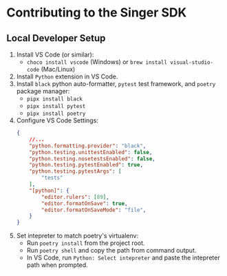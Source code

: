 # Contributing to the Singer SDK

## Local Developer Setup

1. Install VS Code (or similar):
    - `choco install vscode` (Windows) or `brew install visual-studio-code` (Mac/Linux)
2. Install `Python` extension in VS Code.
3. Install `black` python auto-formatter, `pytest` test framework, and `poetry` package manager:
    - `pipx install black`
    - `pipx install pytest`
    - `pipx install poetry`
4. Configure VS Code Settings:
    ```json
    {
        //...
        "python.formatting.provider": "black",
        "python.testing.unittestEnabled": false,
        "python.testing.nosetestsEnabled": false,
        "python.testing.pytestEnabled": true,
        "python.testing.pytestArgs": [
            "tests"
        ],
        "[python]": {
            "editor.rulers": [89],
            "editor.formatOnSave": true,
            "editor.formatOnSaveMode": "file",
        }       
    }
    ```
5. Set intepreter to match poetry's virtualenv:
    - Run `poetry install` from the project root.
    - Run `poetry shell` and copy the path from command output.
    - In VS Code, run `Python: Select intepreter` and paste the intepreter path when prompted.
